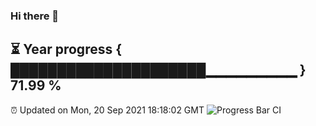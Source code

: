 ### Hi there 👋
⏳ Year progress { █████████████████████▁▁▁▁▁▁▁▁▁ } 71.99 %
---
⏰ Updated on Mon, 20 Sep 2021 18:18:02 GMT
![Progress Bar CI](https://github.com/liununu/liununu/workflows/Progress%20Bar%20CI/badge.svg)
